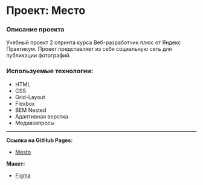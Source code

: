 # Проект: Место

### Описание проекта

Учебный проект 2 спринта курса Веб-разработчик плюс от Яндекс Практикум.
Проект представляет из себя социальную сеть для публикации фотографий.

### Используемые технологии:

- HTML
- CSS
- Grid-Layout
- Flexbox
- BEM Nested
- Адаптивная верстка
- Медиазапросы

---

**Ссылка на GitHub Pages:**

- [Mesto](https://nadfire.github.io/mesto-project/)

**Макет:**

- [Figma](https://www.figma.com/file/2cn9N9jSkmxD84oJik7xL7/JavaScript.-Sprint-4?node-id=0%3A1)
